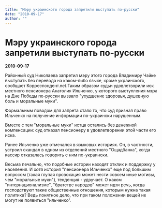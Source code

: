 ```yaml
---
title: "Мэру украинского города запретили выступать по-русски"
date: "2010-09-17"
author: ""
---
```


# Мэру украинского города запретили выступать по-русски

**2010-09-17** 

Районный суд Николаева запретил мэру этого города Владимиру Чайке  выступать без перевода на каком-либо языке, кроме украинского, сообщает Корреспондент.net.Таким образом судьи удовлетворили иск местного пенсионера Анатолия  Ильченко, у которого выступления мэра на Дне Победы по-русски вызвало  "ухудшение здоровья, душевную боль и моральные муки".

Формальным поводом для запрета стало то, что суд признал право Ильченко на получение информации по-украински нарушенным.

Вместе с тем "моральные муки" истца остались без денежной компенсации:  суд отказал пенсионеру в удовлетворении этой части его иска.

Ранее Ильченко уже отмечался в языковых историях. Он, в частности,  устроил скандал в одном из отделений местного "Ощадбанка", когда кассир  отказалась говорить с ним по-украински.

Весьма печально, что подобные истории находят отклик и поддержку у населения. И хотя история "пенсионера Ильченко" еще под большим вопросом (такая глупая провокация может нести совсем иные мотивы, чем "моральные муки"), тенденция - удручает. О каком "интернационализме", "братстве народов" может идти речь, когда господствуют такие общественные отношения, которым нужна такая политика? Ведь понятное дело, что при таком положении вещей не могут не появиться "ильченко".